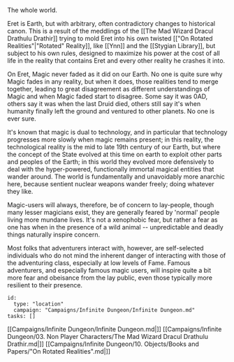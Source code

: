 The whole world.

Eret is Earth, but with arbitrary, often contradictory changes to historical canon. This is a result of the meddlings of the [[The Mad Wizard Dracul Drathulu Drathir]] trying to mold Eret into his own twisted [["On Rotated Realities"|"Rotated" Reality]], like [[Ynn]] and the [[Stygian Library]], but subject to his own rules, designed to maximize his power at the cost of all life in the reality that contains Eret and every other reality he crashes it into.

On Eret, Magic never faded as it did on our Earth. No one is quite sure why Magic fades in any reality, but when it does, those realities tend to merge together, leading to great disagreement as different understandings of Magic and when Magic faded start to disagree. Some say it was 0AD, others say it was when the last Druid died, others still say it's when humanity finally left the ground and ventured to other planets. No one is ever sure.

It's known that magic is dual to technology, and in particular that technology progresses more slowly when magic remains present; in this reality, the technological reality is the mid to late 19th century of our Earth, but where the concept of the State evolved at this time on earth to exploit other parts and peoples of the Earth; in this world they evolved more defensively to deal with the hyper-powered, functionally immortal magical entities that wander around. The world is fundamentally and unavoidably more anarchic here, because sentient nuclear weapons wander freely; doing whatever they like.

Magic-users will always, therefore, be of concern to lay-people, though many lesser magicians exist, they are generally feared by 'normal' people living more mundane lives. It's not a xenophobic fear, but rather a fear as one has when in the presence of a wild animal -- unpredictable and deadly things naturally inspire concern. 

Most folks that adventurers interact with, however, are self-selected individuals who do not mind the inherent danger of interacting with those of the adventuring class, especially at low levels of Fame. Famous adventurers, and especially famous magic users, will inspire quite a bit more fear and obeisance from the lay public, even those typically more resilient to their presence.


```RpgManager4
id: 
  type: "location"
  campaign: "Campaigns/Infinite Dungeon/Infinite Dungeon.md"
tasks: []
```

[[Campaigns/Infinite Dungeon/Infinite Dungeon.md|]]
[[Campaigns/Infinite Dungeon/03. Non Player Characters/The Mad Wizard Dracul Drathulu Drathir.md|]]
[[Campaigns/Infinite Dungeon/10. Objects/Books and Papers/"On Rotated Realities".md|]]